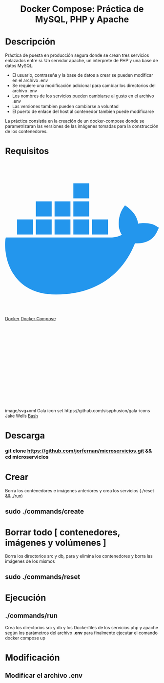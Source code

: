 <h1 align="center">Docker Compose: Práctica de MySQL, PHP y Apache</h1>

# Descripción

Práctica de puesta en producción segura donde se crean tres servicios enlazados entre si. Un servidor apache, un intérprete de PHP y una base de datos MySQL.

- El usuario, contraseña y la base de datos a crear se pueden modificar en el archivo .env
- Se requiere una modificación adicional para cambiar los directorios del archivo .env
- Los nombres de los servicios pueden cambiarse al gusto en el archivo .env
- Las versiones tambien pueden cambiarse a voluntad
- El puerto de enlace del host al contenedor tambien puede modificarse

La práctica consistia en la creación de un docker-compose donde se parametrizaran las versiones de las imágenes tomadas para la construcción de los contenedores.

# Requisitos

<svg width="800px" height="800px" viewBox="0 -35.5 256 256" version="1.1" xmlns="http://www.w3.org/2000/svg" xmlns:xlink="http://www.w3.org/1999/xlink" preserveAspectRatio="xMidYMid">
    <g>
        <path d="M250.715745,70.4971666 C244.951102,66.4973277 231.740464,64.997388 221.412146,66.9973071 C220.211179,56.9977092 214.68673,48.2480609 205.078993,40.4983724 L199.554544,36.4985331 L195.711449,42.248302 C190.90758,49.7480006 188.505646,60.2475786 189.226226,70.2471769 C189.46642,73.7470364 190.667387,79.9967847 194.270289,85.496564 C190.90758,87.4964838 183.941971,89.996383 174.814621,89.996383 L1.15476998,89.996383 L0.674383104,91.9963028 C-1.00697093,101.9959 -1.00697093,133.244645 18.6888904,157.243681 C33.5808831,175.492947 55.6786788,184.742575 84.7420842,184.742575 C147.672763,184.742575 194.270289,154.493791 216.127891,99.7459909 C224.774854,99.9959813 243.269748,99.7459909 252.637292,80.996745 C252.877486,80.4967649 253.357872,79.4968046 255.039227,75.7469554 L256,73.7470364 L250.715745,70.4971666 L250.715745,70.4971666 Z M139.986573,0 L113.565295,0 L113.565295,24.9989952 L139.986573,24.9989952 L139.986573,0 L139.986573,0 Z M139.986573,29.9987943 L113.565295,29.9987943 L113.565295,54.9977896 L139.986573,54.9977896 L139.986573,29.9987943 L139.986573,29.9987943 Z M108.761427,29.9987943 L82.3401495,29.9987943 L82.3401495,54.9977896 L108.761427,54.9977896 L108.761427,29.9987943 L108.761427,29.9987943 Z M77.5362814,29.9987943 L51.1150037,29.9987943 L51.1150037,54.9977896 L77.5362814,54.9977896 L77.5362814,29.9987943 L77.5362814,29.9987943 Z M46.311135,59.9975886 L19.8898576,59.9975886 L19.8898576,84.9965839 L46.311135,84.9965839 L46.311135,59.9975886 L46.311135,59.9975886 Z M77.5362814,59.9975886 L51.1150037,59.9975886 L51.1150037,84.9965839 L77.5362814,84.9965839 L77.5362814,59.9975886 L77.5362814,59.9975886 Z M108.761427,59.9975886 L82.3401495,59.9975886 L82.3401495,84.9965839 L108.761427,84.9965839 L108.761427,59.9975886 L108.761427,59.9975886 Z M139.986573,59.9975886 L113.565295,59.9975886 L113.565295,84.9965839 L139.986573,84.9965839 L139.986573,59.9975886 L139.986573,59.9975886 Z M171.211719,59.9975886 L144.790441,59.9975886 L144.790441,84.9965839 L171.211719,84.9965839 L171.211719,59.9975886 L171.211719,59.9975886 Z" fill="#2396ED" fill-rule="nonzero">

</path>
    </g>
</svg>
<a href="https://docs.docker.com/engine/install/">Docker</a>
<a href="https://docs.docker.com/compose/install/">Docker Compose</a>

<svg 
   xmlns:dc="http://purl.org/dc/elements/1.1/"
   xmlns:cc="http://creativecommons.org/ns#"
   xmlns:rdf="http://www.w3.org/1999/02/22-rdf-syntax-ns#"
   xmlns:svg="http://www.w3.org/2000/svg"
   xmlns="http://www.w3.org/2000/svg"
   xmlns:sodipodi="http://sodipodi.sourceforge.net/DTD/sodipodi-0.dtd"
   xmlns:inkscape="http://www.inkscape.org/namespaces/inkscape"
   width="256"
   height="256"
   viewBox="0 0 256 256"
   version="1.1"
   id="svg8"
   inkscape:version="0.92.3 (2405546, 2018-03-11)"
   sodipodi:docname="gala-file-script.svg"
   inkscape:export-xdpi="96"
   inkscape:export-ydpi="96">
  <title
     id="title851">Gala icon set</title>
  <defs
     id="defs2" />
  <sodipodi:namedview
     id="base"
     pagecolor="#ffffff"
     bordercolor="#666666"
     borderopacity="1.0"
     inkscape:pageopacity="0.0"
     inkscape:pageshadow="2"
     inkscape:zoom="5.6"
     inkscape:cx="108.31153"
     inkscape:cy="69.032565"
     inkscape:document-units="px"
     inkscape:current-layer="layer1"
     inkscape:document-rotation="0"
     showgrid="true"
     units="px"
     inkscape:pagecheckerboard="true"
     inkscape:showpageshadow="false"
     inkscape:window-width="1854"
     inkscape:window-height="1016"
     inkscape:window-x="66"
     inkscape:window-y="27"
     inkscape:window-maximized="1"
     inkscape:snap-page="true"
     inkscape:snap-text-baseline="true"
     inkscape:snap-center="true"
     inkscape:snap-others="true"
     inkscape:snap-object-midpoints="true"
     inkscape:snap-midpoints="true"
     inkscape:snap-smooth-nodes="true"
     inkscape:snap-intersection-paths="true"
     inkscape:object-paths="true"
     inkscape:snap-bbox="true"
     inkscape:bbox-paths="true"
     inkscape:bbox-nodes="true"
     inkscape:snap-bbox-midpoints="true"
     inkscape:snap-bbox-edge-midpoints="true"
     showguides="true"
     inkscape:guide-bbox="true"
     width="800px">
    <inkscape:grid
       type="xygrid"
       id="grid862"
       empspacing="16" />
    <sodipodi:guide
       position="128,248"
       orientation="0,1"
       id="guide875"
       inkscape:locked="false" />
    <sodipodi:guide
       position="144,8"
       orientation="0,1"
       id="guide877"
       inkscape:locked="false" />
  </sodipodi:namedview>
  <metadata
     id="metadata5">
    <rdf:RDF>
      <cc:Work
         rdf:about="">
        <dc:format>image/svg+xml</dc:format>
        <dc:type
           rdf:resource="http://purl.org/dc/dcmitype/StillImage" />
        <dc:title>Gala icon set</dc:title>
        <dc:source>https://github.com/sisyphusion/gala-icons</dc:source>
        <dc:subject>
          <rdf:Bag />
        </dc:subject>
        <dc:creator>
          <cc:Agent>
            <dc:title>Jake Wells</dc:title>
          </cc:Agent>
        </dc:creator>
        <dc:contributor>
          <cc:Agent>
            <dc:title />
          </cc:Agent>
        </dc:contributor>
      </cc:Work>
    </rdf:RDF>
  </metadata>
  <g
     inkscape:label="icon"
     inkscape:groupmode="layer"
     id="layer1">
    <path
       inkscape:connector-curvature="0"
       sodipodi:nodetypes="cc"
       id="path870"
       d="M 32,48 V 207.9236"
       style="fill:none;stroke:#000000;stroke-width:15.9923439;stroke-linecap:round;stroke-linejoin:miter;stroke-miterlimit:4;stroke-dasharray:none;stroke-opacity:1" />
    <path
       inkscape:connector-curvature="0"
       sodipodi:nodetypes="cc"
       id="path874"
       d="M 224,96 V 208"
       style="fill:none;stroke:#000000;stroke-width:15.9923439;stroke-linecap:round;stroke-linejoin:round;stroke-miterlimit:4;stroke-dasharray:none;stroke-opacity:1" />
    <path
       inkscape:connector-curvature="0"
       sodipodi:nodetypes="cc"
       id="path880"
       d="m 64,16 h 80"
       style="fill:none;stroke:#000000;stroke-width:15.9923439;stroke-linecap:round;stroke-linejoin:round;stroke-miterlimit:4;stroke-dasharray:none;stroke-opacity:1" />
    <path
       inkscape:connector-curvature="0"
       sodipodi:nodetypes="cc"
       id="path882"
       d="M 64,240 H 192"
       style="fill:none;stroke:#000000;stroke-width:15.9923439;stroke-linecap:round;stroke-linejoin:miter;stroke-miterlimit:4;stroke-dasharray:none;stroke-opacity:1" />
    <path
       style="fill:none;stroke:#000000;stroke-width:15.9923439;stroke-linecap:round;stroke-linejoin:round;stroke-miterlimit:4;stroke-dasharray:none;stroke-opacity:1"
       d="m 224,208 c 0.0874,15.98169 -16,32 -32,32"
       id="path886"
       inkscape:connector-curvature="0"
       sodipodi:nodetypes="cc" />
    <path
       transform="scale(-1,1)"
       style="fill:none;stroke:#000000;stroke-width:15.9923439;stroke-linecap:round;stroke-linejoin:round;stroke-miterlimit:4;stroke-dasharray:none;stroke-opacity:1"
       d="m -32,208 c -10e-7,16 -16,32 -32,32"
       id="path886-3"
       inkscape:connector-curvature="0"
       sodipodi:nodetypes="cc" />
    <path
       transform="scale(-1)"
       style="fill:none;stroke:#000000;stroke-width:15.9923439;stroke-linecap:round;stroke-linejoin:round;stroke-miterlimit:4;stroke-dasharray:none;stroke-opacity:1"
       d="M -32,-47.976784 C -32,-32 -48,-16.356322 -63.999997,-16.000002"
       id="path886-3-6"
       inkscape:connector-curvature="0"
       sodipodi:nodetypes="cc" />
    <path
       inkscape:connector-curvature="0"
       sodipodi:nodetypes="cc"
       id="path933"
       d="M 223.91257,96.071779 144,16"
       style="fill:none;stroke:#000000;stroke-width:15.9923439;stroke-linecap:round;stroke-linejoin:round;stroke-miterlimit:4;stroke-dasharray:none;stroke-opacity:1" />
    <path
       transform="scale(-1,1)"
       style="fill:none;stroke:#000000;stroke-width:15.9923439;stroke-linecap:round;stroke-linejoin:round;stroke-miterlimit:4;stroke-dasharray:none;stroke-opacity:1"
       d="m -144,64 c -0.0492,15.912926 -16.06452,31.999995 -32,32"
       id="path886-5"
       inkscape:connector-curvature="0"
       sodipodi:nodetypes="cc" />
    <path
       inkscape:connector-curvature="0"
       id="path950"
       d="M 144,64 V 16"
       style="fill:none;stroke:#000000;stroke-width:15.9923439;stroke-linecap:round;stroke-linejoin:round;stroke-miterlimit:4;stroke-dasharray:none;stroke-opacity:1"
       sodipodi:nodetypes="cc" />
    <path
       inkscape:connector-curvature="0"
       id="path952"
       d="m 176,96 h 48"
       style="fill:none;stroke:#000000;stroke-width:15.9923439;stroke-linecap:round;stroke-linejoin:round;stroke-miterlimit:4;stroke-dasharray:none;stroke-opacity:1"
       sodipodi:nodetypes="cc" />
    <path
       style="fill:none;stroke:#000000;stroke-width:16;stroke-linecap:round;stroke-linejoin:round;stroke-miterlimit:4;stroke-dasharray:none;stroke-opacity:1"
       d="M 64,208 96.000003,176 64,144"
       id="path821"
       inkscape:connector-curvature="0" />
    <path
       style="fill:none;stroke:#000000;stroke-width:16;stroke-linecap:round;stroke-linejoin:round;stroke-miterlimit:4;stroke-dasharray:none;stroke-opacity:1"
       d="m 112,208 h 32"
       id="path823"
       inkscape:connector-curvature="0" />
  </g>
</svg>
<a href="" width=100 height=100>Bash</a>

# Descarga
###    git clone https://github.com/jorfernan/microservicios.git && cd microservicios

# Crear
Borra los contenedores e imágenes anteriores y crea los servicios (./reset && ./run)

##  sudo ./commands/create

# Borrar todo [ contenedores, imágenes y volúmenes ]
Borra los directorios src y db, para y elimina los contenedores y borra las imágenes de los mismos
##  sudo ./commands/reset

# Ejecución
##  ./commands/run
Crea los directorios src y db y los Dockerfiles de los servicios php y apache según los parámetros del archivo **.env** para finalmente ejecutar el comando docker compose up

# Modificación
##    Modificar el archivo **.env**
